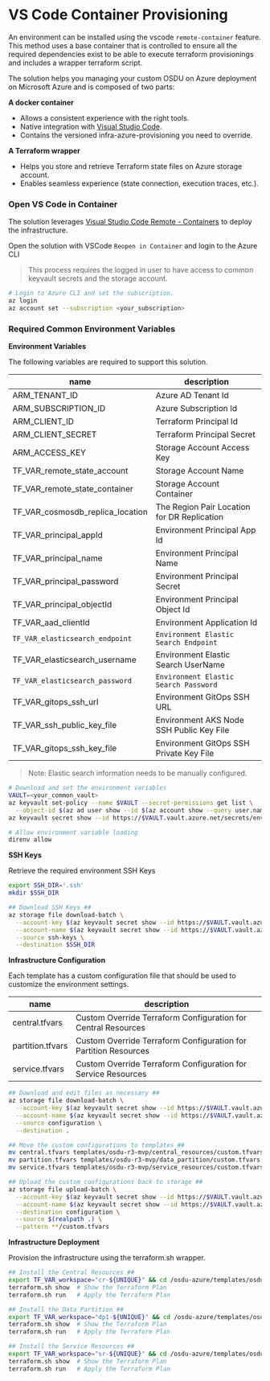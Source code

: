 # VS Code Container Provisioning

An environment can be installed using the vscode `remote-container` feature.  This method uses a base container that is controlled to ensure all the required dependencies exist to be able to execute terraform provisionings and includes a wrapper terraform script.

The solution helps you managing your custom OSDU on Azure deployment on Microsoft Azure and is composed of two parts:

**A docker container**
  - Allows a consistent experience with the right tools.
  - Native integration with [Visual Studio Code](https://code.visualstudio.com/docs/remote/containers).
  - Contains the versioned infra-azure-provisioning you need to override.


**A Terraform wrapper**
  - Helps you store and retrieve Terraform state files on Azure storage account.
  - Enables seamless experience (state connection, execution traces, etc.).


### Open VS Code in Container

The solution leverages [Visual Studio Code Remote - Containers](https://code.visualstudio.com/docs/remote/containers) to deploy the infrastructure.

Open the solution with VSCode `Reopen in Container` and login to the Azure CLI

> This process requires the logged in user to have access to common keyvault secrets and the storage account.

```bash
# Login to Azure CLI and set the subscription.
az login
az account set --subscription <your_subscription>
```


### Required Common Environment Variables

__Environment Variables__

The following variables are required to support this solution.

| name                          | description                |
| ----------------------------- | -------------------------- |
| ARM_TENANT_ID                 | Azure AD Tenant Id         |
| ARM_SUBSCRIPTION_ID           | Azure Subscription Id      |
| ARM_CLIENT_ID                 | Terraform Principal Id     |
| ARM_CLIENT_SECRET             | Terraform Principal Secret |
| ARM_ACCESS_KEY                | Storage Account Access Key |
| TF_VAR_remote_state_account   | Storage Account Name       |
| TF_VAR_remote_state_container | Storage Account Container  |
| TF_VAR_cosmosdb_replica_location   | The Region Pair Location for DR Replication  |
| TF_VAR_principal_appId             | Environment Principal App Id                 |
| TF_VAR_principal_name              | Environment Principal Name                   |
| TF_VAR_principal_password          | Environment Principal Secret                 |
| TF_VAR_principal_objectId          | Environment Principal Object Id              |
| TF_VAR_aad_clientId                | Environment Application Id                   |
| `TF_VAR_elasticsearch_endpoint`    | `Environment Elastic Search Endpoint`        |
| TF_VAR_elasticsearch_username      | Environment Elastic Search UserName          |
| `TF_VAR_elasticsearch_password`    | `Environment Elastic Search Password`        |
| TF_VAR_gitops_ssh_url              | Environment GitOps SSH URL                   |
| TF_VAR_ssh_public_key_file         | Environment AKS Node SSH Public Key File     |
| TF_VAR_gitops_ssh_key_file         | Environment GitOps SSH Private Key File      |

> Note: Elastic search information needs to be manually configured.

```bash
# Download and set the environment variables
VAULT=<your_common_vault>
az keyvault set-policy --name $VAULT --secret-permissions get list \
  --object-id $(az ad user show --id $(az account show --query user.name -otsv) --query objectId -otsv)
az keyvault secret show --id https://$VAULT.vault.azure.net/secrets/envrc --query value -otsv > .envrc

# Allow environment variable loading
direnv allow
```

__SSH Keys__

Retrieve the required environment SSH Keys

```bash
export SSH_DIR='.ssh'
mkdir $SSH_DIR

## Download SSH Keys ##
az storage file download-batch \
  --account-key $(az keyvault secret show --id https://$VAULT.vault.azure.net/secrets/storage-key --query value -otsv) \
  --account-name $(az keyvault secret show --id https://$VAULT.vault.azure.net/secrets/storage --query value -otsv) \
  --source ssh-keys \
  --destination $SSH_DIR
```


__Infrastructure Configuration__

Each template has a custom configuration file that should be used to customize the environment settings.

| name             | description                                                     |
| ---------------- | --------------------------------------------------------------- |
| central.tfvars   | Custom Override Terraform Configuration for Central Resources   |
| partition.tfvars | Custom Override Terraform Configuration for Partition Resources |
| service.tfvars   | Custom Override Terraform Configuration for Service Resources   |

```bash
## Download and edit files as necessary ##
az storage file download-batch \
  --account-key $(az keyvault secret show --id https://$VAULT.vault.azure.net/secrets/storage-key --query value -otsv) \
  --account-name $(az keyvault secret show --id https://$VAULT.vault.azure.net/secrets/storage --query value -otsv) \
  --source configuration \
  --destination .

## Move the custom configurations to templates ##
mv central.tfvars templates/osdu-r3-mvp/central_resources/custom.tfvars
mv partition.tfvars templates/osdu-r3-mvp/data_partition/custom.tfvars
mv service.tfvars templates/osdu-r3-mvp/service_resources/custom.tfvars

## Upload the custom configurations back to storage ##
az storage file upload-batch \
  --account-key $(az keyvault secret show --id https://$VAULT.vault.azure.net/secrets/storage-key --query value -otsv) \
  --account-name $(az keyvault secret show --id https://$VAULT.vault.azure.net/secrets/storage --query value -otsv) \
  --destination configuration \
  --source $(realpath .) \
  --pattern **/custom.tfvars
```

__Infrastructure Deployment__

Provision the infrastructure using the terraform.sh wrapper.

```bash
## Install the Central Resources ##
export TF_VAR_workspace="cr-${UNIQUE}" && cd /osdu-azure/templates/osdu-r3-mvp/central_resources
terraform.sh show  # Show the Terraform Plan
terraform.sh run   # Apply the Terraform Plan

## Install the Data Partition ##
export TF_VAR_workspace="dp1-${UNIQUE}" && cd /osdu-azure/templates/osdu-r3-mvp/data_partition
terraform.sh show  # Show the Terraform Plan
terraform.sh run   # Apply the Terraform Plan

## Install the Service Resources ##
export TF_VAR_workspace="sr-${UNIQUE}" && cd /osdu-azure/templates/osdu-r3-mvp/service_resources
terraform.sh show  # Show the Terraform Plan
terraform.sh run   # Apply the Terraform Plan
```
